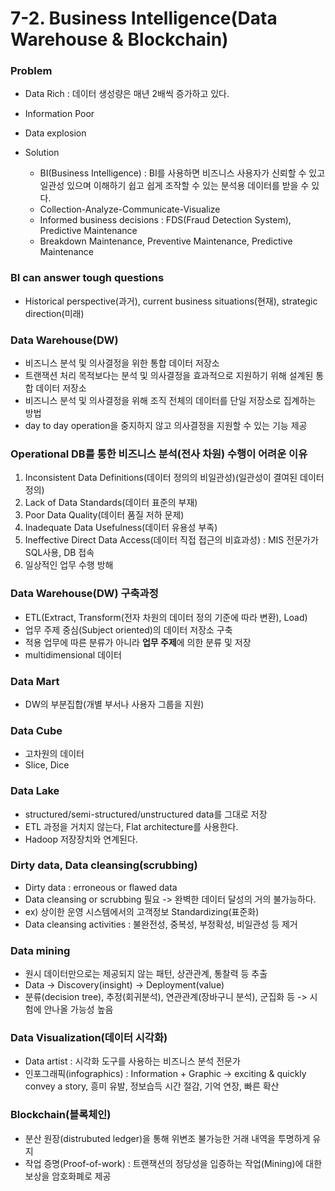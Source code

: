 # 7-2. Business Intelligence(Data Warehouse & Blockchain)

### Problem
- Data Rich : 데이터 생성량은 매년 2배씩 증가하고 있다.
- Information Poor 
- Data explosion

- Solution
    - BI(Business Intelligence) : BI를 사용하면 비즈니스 사용자가 신뢰할 수 있고 일관성 있으며 이해하기 쉽고 쉽게 조작할 수 있는 분석용 데이터를 받을 수 있다.
    - Collection-Analyze-Communicate-Visualize
    - Informed business decisions : FDS(Fraud Detection System), Predictive Maintenance
    - Breakdown Maintenance, Preventive Maintenance, Predictive Maintenance

### BI can answer tough questions
- Historical perspective(과거), current business situations(현재), strategic direction(미래)

### Data Warehouse(DW)
- 비즈니스 분석 및 의사결정을 위한 통합 데이터 저장소
- 트랜잭션 처리 목적보다는 분석 및 의사결정을 효과적으로 지원하기 위해 설계된 통합 데이터 저장소
- 비즈니스 분석 및 의사결정을 위해 조직 전체의 데이터를 단일 저장소로 집계하는 방법
- day to day operation을 중지하지 않고 의사결정을 지원할 수 있는 기능 제공

### Operational DB를 통한 비즈니스 분석(전사 차원) 수행이 어려운 이유
1. Inconsistent Data Definitions(데이터 정의의 비일관성)(일관성이 결여된 데이터 정의)
2. Lack of Data Standards(데이터 표준의 부재)
3. Poor Data Quality(데이터 품질 저하 문제)
4. Inadequate Data Usefulness(데이터 유용성 부족)
5. Ineffective Direct Data Access(데이터 직접 접근의 비효과성) : MIS 전문가가 SQL사용, DB 접속
6. 일상적인 업무 수행 방해

### Data Warehouse(DW) 구축과정
- ETL(Extract, Transform(전자 차원의 데이터 정의 기준에 따라 변환), Load)
- 업무 주제 중심(Subject oriented)의 데이터 저장소 구축
- 적용 업무에 따른 분류가 아니라 **업무 주제**에 의한 분류 및 저장
- multidimensional 데이터

### Data Mart 
- DW의 부분집합(개별 부서나 사용자 그룹을 지원)

### Data Cube
- 고차원의 데이터
- Slice, Dice

### Data Lake
- structured/semi-structured/unstructured data를 그대로 저장
- ETL 과정을 거치지 않는다, Flat architecture를 사용한다.
- Hadoop 저장장치와 연계된다.

### Dirty data, Data cleansing(scrubbing)
- Dirty data : erroneous or flawed data
- Data cleansing or scrubbing 필요 -> 완벽한 데이터 달성의 거의 불가능하다.
- ex) 상이한 운영 시스템에서의 고객정보 Standardizing(표준화)
- Data cleansing activities : 불완전성, 중복성, 부정확성, 비일관성 등 제거

### Data mining
- 원시 데이터만으로는 제공되지 않는 패턴, 상관관계, 통찰력 등 추출
- Data -> Discovery(insight) -> Deployment(value)
- 분류(decision tree), 추정(회귀분석), 연관관계(장바구니 분석), 군집화 등 -> 시험에 안나올 가능성 높음

### Data Visualization(데이터 시각화)
- Data artist : 시각화 도구를 사용하는 비즈니스 분석 전문가
- 인포그래픽(infographics) : Information + Graphic -> exciting & quickly convey a story, 흥미 유발, 정보습득 시간 절감, 기억 연장, 빠른 확산

### Blockchain(블록체인)
- 분산 원장(distrubuted ledger)을 통해 위변조 불가능한 거래 내역을 투명하게 유지
- 작업 증명(Proof-of-work) : 트랜잭션의 정당성을 입증하는 작업(Mining)에 대한 보상을 암호화폐로 제공